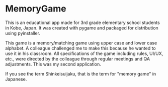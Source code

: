 # MemoryGame

This is an educational app made for 3rd grade elementary school students in Kobe, Japan.  It was created with pygame and packaged for distribution using pyinstaller.

This game is a memory/matching game using upper case and lower case alphabet.  A colleague challenged me to make this because he wanted to use it in his classroom.  All specifications of the game including rules, UI/UX, etc., were directed by the colleague through regular meetings and QA adjustments.  This was my second application.  

If you see the term Shinkeisuijaku, that is the term for "memory game" in Japanese.  
